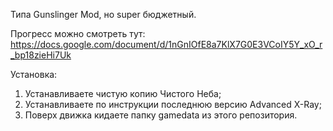 Типа Gunslinger Mod, но super бюджетный.

Прогресс можно смотреть тут: https://docs.google.com/document/d/1nGnIOfE8a7KlX7G0E3VCoIY5Y_xO_r_bp18zieHi7Uk

Установка:
1. Устанавливаете чистую копию Чистого Неба;
2. Устанавливаете по инструкции последнюю версию Advanced X-Ray;
3. Поверх движка кидаете папку gamedata из этого репозитория.
